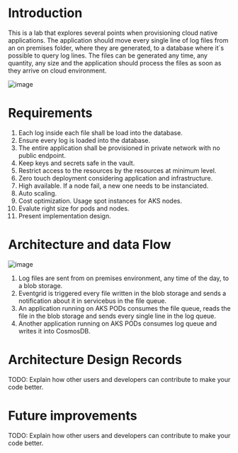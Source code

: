 # Introduction 
This is a lab that explores several points when provisioning cloud native applications. The application should move every single line of log files from an on premises folder, where they are generated, to a database where it´s possible to query log lines. The files can be generated any time, any quantity, any size and the application should process the files as soon as they arrive on cloud environment. 

![image](https://github.com/MartaMasson/LogsM2C/assets/37702790/2982c58b-31fb-41ff-81d3-3e709138f973)



# Requirements
1.	Each log inside each file shall be load into the database.
2.	Ensure every log is loaded into the database.
3.	The entire application shall be provisioned in private network with no public endpoint.
4.	Keep keys and secrets safe in the vault.
5.	Restrict access to the resources by the resources at minimum level.
6.	Zero touch deployment considering application and infrastructure.
7.	High available. If a node fail, a new one needs to be instanciated.
8.	Auto scaling.
9.	Cost optimization. Usage spot instances for AKS nodes.
10.	Evalute right size for pods and nodes.
11.	Present implementation design.

# Architecture and data Flow
![image](https://github.com/MartaMasson/LogsM2C/assets/37702790/6d31c7ff-dc73-4838-8344-3b4bdb54e5bd)

1.	Log files are sent from on premises environment, any time of the day, to a blob storage.
2.	Eventgrid is triggered every file written in the blob storage and sends a notification about it in servicebus in the file queue.
3.	An application running on AKS PODs consumes the file queue, reads the file in the blob storage and sends every single line in the log queue.
4.	Another application running on AKS PODs consumes log queue and writes it into CosmosDB.


# Architecture Design Records
TODO: Explain how other users and developers can contribute to make your code better. 

# Future improvements
TODO: Explain how other users and developers can contribute to make your code better. 

